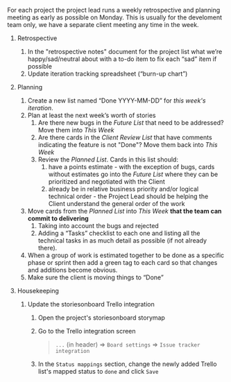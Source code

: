 For each project the project lead runs a weekly retrospective and planning meeting as early as possible on Monday. This is usually for the develoment team only, we have a separate client meeting any time in the week.

1. Retrospective

   1. In the "retrospective notes" document for the project list what we’re happy/sad/neutral about with a to-do item to fix each “sad” item if possible
   2. Update iteration tracking spreadsheet (“burn-up chart”)

2. Planning

   1. Create a new list named “Done YYYY-MM-DD” for *this week's iteration*.
   2. Plan at least the next week’s worth of stories
      1. Are there new bugs in the *Future List* that need to be addressed? Move them into *This Week*
      2. Are there cards in the *Client Review List* that have comments indicating the feature is not "Done"?  Move them back into *This Week*
      3. Review the *Planned List*. Cards in this list should:
         1. have a points estimate - with the exception of bugs, cards without estimates go into the *Future List* where they can be prioritized and negotiated with the Client
         2. already be in relative business priority and/or logical technical order - the Project Lead should be helping the Client understand the general order of the work
   3. Move cards from the *Planned List* into *This Week* **that the team can commit to delivering**
      1. Taking into account the bugs and rejected 
      2. Adding a “Tasks” checklist to each one and listing all the technical tasks in as much detail as possible (if not already there).
   4. When a group of work is estimated together to be done as a specific phase or sprint then add a green tag to each card so that changes and additions become obvious.
   5. Make sure the client is moving things to “Done”

3. Housekeeping

   1. Update the storiesonboard Trello integration

      1. Open the project's storiesonboard storymap

      2. Go to the Trello integration screen

         >  `...` (in header) => `Board settings` => `Issue tracker integration`

      3. In the `Status mappings` section, change the newly added Trello list's mapped status to `done` and click `Save`
